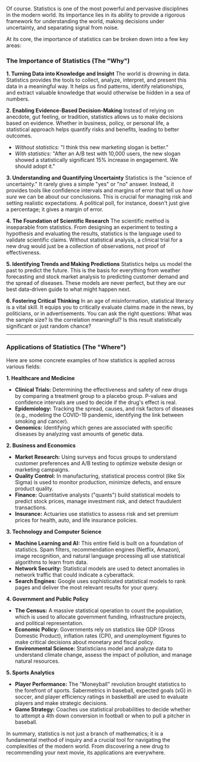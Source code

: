 Of course. Statistics is one of the most powerful and pervasive disciplines in the modern world. Its importance lies in its ability to provide a rigorous framework for understanding the world, making decisions under uncertainty, and separating signal from noise.

At its core, the importance of statistics can be broken down into a few key areas:

### The Importance of Statistics (The "Why")

**1. Turning Data into Knowledge and Insight**
The world is drowning in data. Statistics provides the tools to collect, analyze, interpret, and present this data in a meaningful way. It helps us find patterns, identify relationships, and extract valuable knowledge that would otherwise be hidden in a sea of numbers.

**2. Enabling Evidence-Based Decision-Making**
Instead of relying on anecdote, gut feeling, or tradition, statistics allows us to make decisions based on evidence. Whether in business, policy, or personal life, a statistical approach helps quantify risks and benefits, leading to better outcomes.
*   *Without statistics:* "I think this new marketing slogan is better."
*   *With statistics:* "After an A/B test with 10,000 users, the new slogan showed a statistically significant 15% increase in engagement. We should adopt it."

**3. Understanding and Quantifying Uncertainty**
Statistics is the "science of uncertainty." It rarely gives a simple "yes" or "no" answer. Instead, it provides tools like confidence intervals and margins of error that tell us *how sure* we can be about our conclusions. This is crucial for managing risk and setting realistic expectations. A political poll, for instance, doesn't just give a percentage; it gives a margin of error.

**4. The Foundation of Scientific Research**
The scientific method is inseparable from statistics. From designing an experiment to testing a hypothesis and evaluating the results, statistics is the language used to validate scientific claims. Without statistical analysis, a clinical trial for a new drug would just be a collection of observations, not proof of effectiveness.

**5. Identifying Trends and Making Predictions**
Statistics helps us model the past to predict the future. This is the basis for everything from weather forecasting and stock market analysis to predicting customer demand and the spread of diseases. These models are never perfect, but they are our best data-driven guide to what might happen next.

**6. Fostering Critical Thinking**
In an age of misinformation, statistical literacy is a vital skill. It equips you to critically evaluate claims made in the news, by politicians, or in advertisements. You can ask the right questions: What was the sample size? Is the correlation meaningful? Is this result statistically significant or just random chance?

---

### Applications of Statistics (The "Where")

Here are some concrete examples of how statistics is applied across various fields:

**1. Healthcare and Medicine**
*   **Clinical Trials:** Determining the effectiveness and safety of new drugs by comparing a treatment group to a placebo group. P-values and confidence intervals are used to decide if the drug's effect is real.
*   **Epidemiology:** Tracking the spread, causes, and risk factors of diseases (e.g., modeling the COVID-19 pandemic, identifying the link between smoking and cancer).
*   **Genomics:** Identifying which genes are associated with specific diseases by analyzing vast amounts of genetic data.

**2. Business and Economics**
*   **Market Research:** Using surveys and focus groups to understand customer preferences and A/B testing to optimize website design or marketing campaigns.
*   **Quality Control:** In manufacturing, statistical process control (like Six Sigma) is used to monitor production, minimize defects, and ensure product quality.
*   **Finance:** Quantitative analysts ("quants") build statistical models to predict stock prices, manage investment risk, and detect fraudulent transactions.
*   **Insurance:** Actuaries use statistics to assess risk and set premium prices for health, auto, and life insurance policies.

**3. Technology and Computer Science**
*   **Machine Learning and AI:** This entire field is built on a foundation of statistics. Spam filters, recommendation engines (Netflix, Amazon), image recognition, and natural language processing all use statistical algorithms to learn from data.
*   **Network Security:** Statistical models are used to detect anomalies in network traffic that could indicate a cyberattack.
*   **Search Engines:** Google uses sophisticated statistical models to rank pages and deliver the most relevant results for your query.

**4. Government and Public Policy**
*   **The Census:** A massive statistical operation to count the population, which is used to allocate government funding, infrastructure projects, and political representation.
*   **Economic Policy:** Governments rely on statistics like GDP (Gross Domestic Product), inflation rates (CPI), and unemployment figures to make critical decisions about monetary and fiscal policy.
*   **Environmental Science:** Statisticians model and analyze data to understand climate change, assess the impact of pollution, and manage natural resources.

**5. Sports Analytics**
*   **Player Performance:** The "Moneyball" revolution brought statistics to the forefront of sports. Sabermetrics in baseball, expected goals (xG) in soccer, and player efficiency ratings in basketball are used to evaluate players and make strategic decisions.
*   **Game Strategy:** Coaches use statistical probabilities to decide whether to attempt a 4th down conversion in football or when to pull a pitcher in baseball.

In summary, statistics is not just a branch of mathematics; it is a fundamental method of inquiry and a crucial tool for navigating the complexities of the modern world. From discovering a new drug to recommending your next movie, its applications are everywhere.